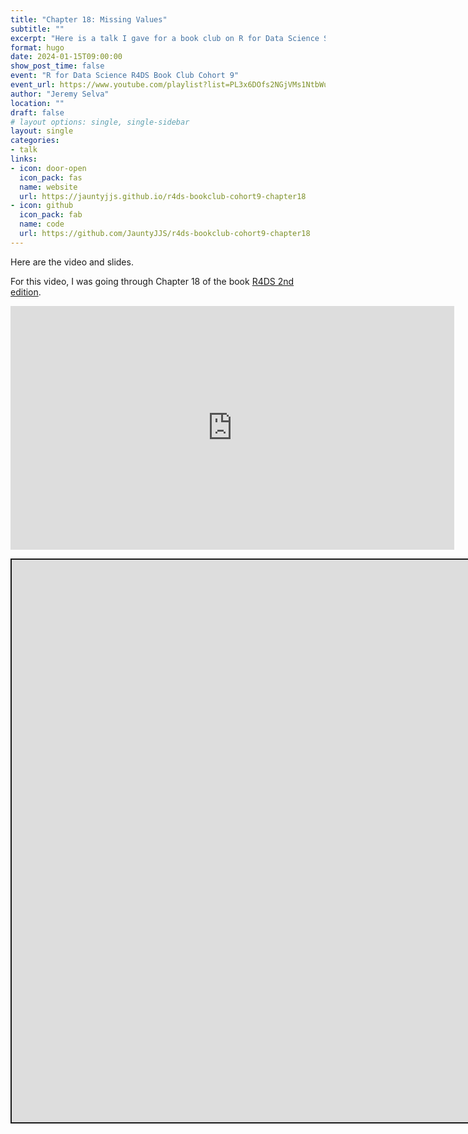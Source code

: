```yaml
---
title: "Chapter 18: Missing Values"
subtitle: ""
excerpt: "Here is a talk I gave for a book club on R for Data Science Second Edition."
format: hugo
date: 2024-01-15T09:00:00
show_post_time: false
event: "R for Data Science R4DS Book Club Cohort 9"
event_url: https://www.youtube.com/playlist?list=PL3x6DOfs2NGjVMs1NtbWu4s_ZgGhGKnrN
author: "Jeremy Selva"
location: ""
draft: false
# layout options: single, single-sidebar
layout: single
categories:
- talk
links:
- icon: door-open
  icon_pack: fas
  name: website
  url: https://jauntyjjs.github.io/r4ds-bookclub-cohort9-chapter18
- icon: github
  icon_pack: fab
  name: code
  url: https://github.com/JauntyJJS/r4ds-bookclub-cohort9-chapter18
---
```


<script src="index_files/libs/fitvids-2.1.1/fitvids.min.js"></script>


Here are the video and slides.

For this video, I was going through Chapter 18 of the book [R4DS 2nd edition](https://r4ds.hadley.nz/).

<iframe width="710" height="390" src="https://www.youtube.com/embed/O902OQ-ygSU" frameborder="0" allowfullscreen>
</iframe>
<div class="shareagain" style="min-width:300px;margin:1em auto;" data-exeternal="1">
<iframe src="https://jauntyjjs.github.io/r4ds-bookclub-cohort9-chapter18" width="1600" height="900" style="border:2px solid currentColor;" loading="lazy" allowfullscreen></iframe>
<script>fitvids('.shareagain', {players: 'iframe'});</script>
</div>
